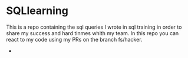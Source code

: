 # SQLlearning

 This is a repo containing the sql queries I wrote in sql training in order to share my success and hard tinmes whith my team. In this repo you can react to my code using my PRs on the branch fs/hacker. 

* 